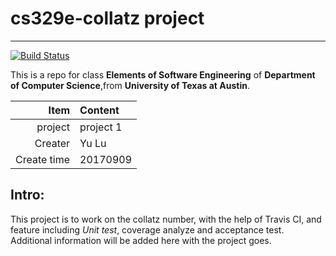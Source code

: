 # cs329e-collatz project
----
[![Build Status](https://travis-ci.com/SuperYuLu/cs329e-collatz.svg?token=X7jP7aW4CTQYTcpeZ5qW&branch=dev)](https://travis-ci.com/SuperYuLu/cs329e-collatz)  

This is a repo for class **Elements of Software Engineering** of **Department of Computer Science**,from **University of Texas at Austin**.

|Item|Content|
|--------:|:------|
|project |project 1|
|Creater | Yu Lu|
|Create time| 20170909|


## Intro:

This project is to work on the collatz number, with the help of Travis CI, and feature including *Unit test*, coverage analyze and acceptance test.
Additional information will be added here with the project goes.

